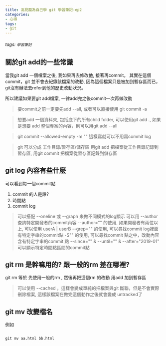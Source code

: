 ```yaml
---
title: 高見龍為自己學 git 學習筆記-ep2
categories: 
- 心得
tags:
- git
---
```


###### tags: `學習筆記`




## 關於git add的一些常識

當我git add 一個檔案之後, 我如果再去修改他, 接著再commit。
其實在這個commit，git 並不會去紀錄該檔案的改動, 因為這個檔案只是被加到暫存區而已，git沒有辦法去refer到他的歷史改動狀況。

所以建議如果要git add檔案, 一律add完之後commit一次再做改動

> 要commit之前一定要先add --all, 或者可以直接使用 git commit -a

> 想要add 一個資料夾, 包括底下的所有child folder, 可以使用git add ., 如果是想要 add 整個專案的內容，則可以用git add --all

> git commit --allowed-empty -m "" 這樣寫就可以不用寫commit 
log

> git 可以分成 工作目錄/暫存區/儲存區
> 用git add 把檔案從工作目錄記錄到暫存區, 用git commit 把檔案從暫存區記錄到儲存區



## git log 內容有些什麼

可以看到每一個commit點

1. commit 的人是誰?
2. 時間點
3. commit log

> 可以搭配 --oneline 或 --graph 來做不同模式的log顯示
> 可以用 --author 查詢特定開發者的commit內容
> --author="" 的使用, 如果開發者有兩位以上, 可以使用 userA \| userB
> --grep="" 的使用, 可以尋找commit log裡面有特定字串的commit點
> -S"" 的使用, 可以尋找commit 點之中，改動內容含有特定字串的commit 點
> --since="" & --until="" & --after="2019-01"  可以顯示特定時間點區間的commit點
> 


## git rm 是幹嘛用的? 跟一般的rm 差在哪裡?

git rm 等於 先使用一般的rm , 然後再把這個rm 的改動 用add 加到暫存區

> 可以使用 --cached ，這樣會變成單純的把檔案與git 斷聯，但是不會實際刪除檔案, 這樣該檔案在做完這個動作之後就會變成 untracked了


## git mv 改變檔名

例如
```

git mv aa.html bb.html
```



